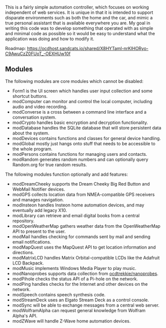 This is a fairly simple automation controller, which focuses on working independent of web services. It is unique in that it is intended to support disparate environments such as both the home and the car, and mimic a true personal assistant that is available everywhere you are. My goal in writing this code was to develop something that operated with as simple and minimal code as possible so it would be easy to understand what the application was doing and how to modify it.

Roadmap: https://ocdhost.sandcats.io/shared/X8HYTaml-nrKIHORyo-C9AwuCzZ0FUoT_-OEXHUw10f

## Modules ##

The following modules are core modules which cannot be disabled:
* Form1 is the UI screen which handles user input collection and some shortcut buttons.
* modComputer can monitor and control the local computer, including audio and video recording.
* modConverse is a cross between a command line interface and a conversation system.
* modCrypto handles basic encryption and decryption functionality.
* modDatabase handles the SQLite database that will store persistent data about the system.
* modDevices contains functions and classes for general device handling.
* modGlobal mostly just hangs onto stuff that needs to be accessible to the whole program.
* modPersons contains functions for managing users and contacts.
* modRandom generates random numbers and can optionally query Random.org for true random results.

The following modules function optionally and add features:
* modDreamCheeky supports the Dream Cheeky Big Red Button and WebMail Notifier devices.
* modGPS collects location data from NMEA-compatible GPS receivers and manages navigation.
* modInsteon handles Insteon home automation devices, and may eventually add legacy X10.
* modLibrary can retrieve and email digital books from a central repository.
* modOpenWeatherMap gathers weather data from the OpenWeatherMap API to present to the user.
* modMail handles checking for commands sent by mail and sending email notifications.
* modMapQuest uses the MapQuest API to get location information and directions.
* modMatrixLCD handles Matrix Orbital-compatible LCDs like the Adafruit LCD Backpack.
* modMusic implements Windows Media Player to play music.
* modNanoprobes supports data collection from [ocdtrekkie/nanoprobes](https://github.com/ocdtrekkie/nanoprobes).
* modPihole checks the status API of a Pi-hole on the network.
* modPing handles checks for the Internet and other devices on the network.
* modSpeech contains speech synthesis code.
* modStreamDeck uses an Elgato Stream Deck as a control console.
* modSync will be able to exchange messages from a central web server.
* modWolframAlpha can request general knowledge from Wolfram Alpha's API.
* modZWave will handle Z-Wave home automation devices.
